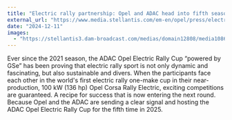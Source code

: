 ```yaml
---
title: "Electric rally partnership: Opel and ADAC head into fifth season"
external_url: "https://www.media.stellantis.com/em-en/opel/press/electric-rally-partnership-opel-and-adac-head-into-fifth-season"
date: "2024-12-11"
images:
  - "https://stellantis3.dam-broadcast.com/medias/domain12808/media108619/2585875-70ihm8iufg-whr.jpg"
---
```


Ever since the 2021 season, the ADAC Opel Electric Rally Cup “powered by GSe” has been proving that electric rally sport is not only dynamic and fascinating, but also sustainable and divers. When the participants face each other in the world's first electric rally one-make cup in their near-production, 100 kW (136 hp) Opel Corsa Rally Electric, exciting competitions are guaranteed. A recipe for success that is now entering the next round. Because Opel and the ADAC are sending a clear signal and hosting the ADAC Opel Electric Rally Cup for the fifth time in 2025.